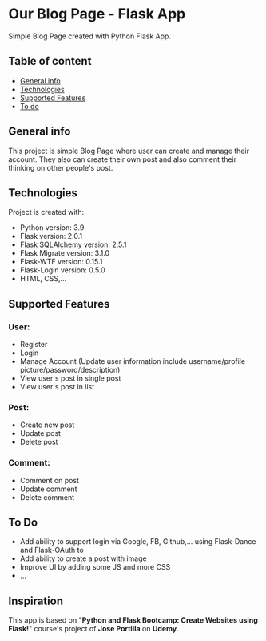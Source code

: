 # Our Blog Page - Flask App
Simple Blog Page created with Python Flask App.
## Table of content
* [General info](#general-info)
* [Technologies](#technologies)
* [Supported Features](#supported-features)
* [To do](#to-do)

## General info
This project is simple Blog Page where user can create and manage their account. They also can create their own post and also comment their thinking on other people's post.

## Technologies
Project is created with:
* Python version: 3.9
* Flask version: 2.0.1 
* Flask SQLAlchemy version: 2.5.1
* Flask Migrate version: 3.1.0
* Flask-WTF version: 0.15.1
* Flask-Login version: 0.5.0 
* HTML, CSS,...

## Supported Features
### User:
* Register
* Login
* Manage Account (Update user information include username/profile picture/password/description)
* View user's post in single post
* View user's post in list
### Post:
* Create new post
* Update post
* Delete post
### Comment:
* Comment on post
* Update comment
* Delete comment

## To Do
* Add ability to support login via Google, FB, Github,... using Flask-Dance and Flask-OAuth to 
* Add ability to create a post with image
* Improve UI by adding some JS and more CSS
* ...

## Inspiration
This app is based on "**Python and Flask Bootcamp: Create Websites using Flask!**" course's project of **Jose Portilla** on **Udemy**. 
